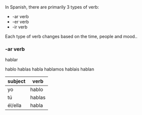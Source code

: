 In Spanish, there are primarily 3 types of verb:

  * -ar verb
  * -er verb
  * -ir verb

Each type of verb changes based on the time, people and mood..

 ### -ar verb

 hablar

 hablo
 hablas
 habla
 hablamos
 hablais
 hablan

| subject | verb|
| --------| -----|
| yo      | hablo |
| tú      | hablas|
| él/ella | habla |
